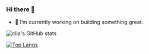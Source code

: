 ### Hi there 👋

<!--
**clia/clia** is a ✨ _special_ ✨ repository because its `README.md` (this file) appears on your GitHub profile.

Here are some ideas to get you started:

- 🔭 I’m currently working on ...
- 🌱 I’m currently learning ...
- 👯 I’m looking to collaborate on ...
- 🤔 I’m looking for help with ...
- 💬 Ask me about ...
- 📫 How to reach me: ...
- 😄 Pronouns: ...
- ⚡ Fun fact: ...
-->

- 🔭 I’m currently working on building something great.

![clia's GitHub stats](https://github-readme-stats.vercel.app/api?username=clia&show_icons=true)

[![Top Langs](https://github-readme-stats.vercel.app/api/top-langs/?username=clia&layout=compact)](https://github.com/anuraghazra/github-readme-stats)
